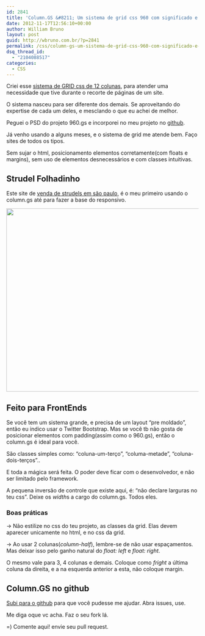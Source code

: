 ```yaml
---
id: 2841
title: 'Column.GS &#8211; Um sistema de grid css 960 com significado e para FrontEnds'
date: 2012-11-17T12:56:10+00:00
author: William Bruno
layout: post
guid: http://wbruno.com.br/?p=2841
permalink: /css/column-gs-um-sistema-de-grid-css-960-com-significado-e-para-frontends/
dsq_thread_id:
  - "2104088517"
categories:
  - CSS
---
```

Criei esse [sistema de GRID css de 12 colunas](http://wbruno.com.br/2012/08/23/sistema-de-grid-css-column-grid-css/), para atender uma necessidade que tive durante o recorte de páginas de um site.
  
<!--more-->


  
O sistema nasceu para ser diferente dos demais. Se aproveitando do expertise de cada um deles, e mesclando o que eu achei de melhor.

Peguei o PSD do projeto 960.gs e incorporei no meu projeto no [github](https://github.com/wbruno/column.gs "Column.GS no github").

Já venho usando a alguns meses, e o sistema de grid me atende bem. Faço sites de todos os tipos.
  
Sem sujar o html, posicionamento elementos corretamente(com floats e margins), sem uso de elementos desnecessários e com classes intuitivas.

## Strudel Folhadinho

Este site de [venda de strudels em são paulo](http://strudelfolhadinho.com.br/ "Venda de Strudel de Maçã em São Paulo"), é o meu primeiro usando o column.gs até para fazer a base do responsivo.
  
[<img src="http://wbruno.com.br/wp-content/uploads/2012/11/311325_175002752638934_124201893_n.jpeg" alt="" title="311325_175002752638934_124201893_n" width="960" height="480" class="aligncenter size-full wp-image-2842" srcset="http://wbruno.com.br/wp-content/uploads/2012/11/311325_175002752638934_124201893_n.jpeg 960w, http://wbruno.com.br/wp-content/uploads/2012/11/311325_175002752638934_124201893_n-300x150.jpeg 300w" sizes="(max-width: 960px) 100vw, 960px" />](http://wbruno.com.br/wp-content/uploads/2012/11/311325_175002752638934_124201893_n.jpeg)

## Feito para FrontEnds

Se você tem um sistema grande, e precisa de um layout &#8220;pre moldado&#8221;, então eu indico usar o Twitter Bootstrap. Mas se você tb não gosta de posicionar elementos com padding(assim como o 960.gs), então o column.gs é ideal para você.

São classes simples como: &#8220;coluna-um-terço&#8221;, &#8220;columa-metade&#8221;, &#8220;coluna-dois-terços&#8221;..
  
E toda a mágica será feita. O poder deve ficar com o desenvolvedor, e não ser limitado pelo framework.

A pequena inversão de controle que existe aqui, é: &#8220;não declare larguras no teu css&#8221;. Deixe os <var>width</var>s a cargo do column.gs. Todos eles.

### Boas práticas

-> Não estilize no css do teu projeto, as classes da grid. Elas devem aparecer unicamente no html, e no css da grid.
  
-> Ao usar 2 colunas(<var>column-half</var>), lembre-se de não usar espaçamentos. Mas deixar isso pelo ganho natural do <var>float: left</var> e <var>float: right</var>.
  
O mesmo vale para 3, 4 colunas e demais. Coloque como <var>fright</var> a última coluna da direita, e a na esquerda anterior a esta, não coloque margin.

## Column.GS no github

[Subi para o github](https://github.com/wbruno/column.gs "Column.GS no github") para que você pudesse me ajudar. Abra issues, use.
  
Me diga oque vc acha. Faz o seu fork lá.

=) Comente aqui! envie seu pull request.